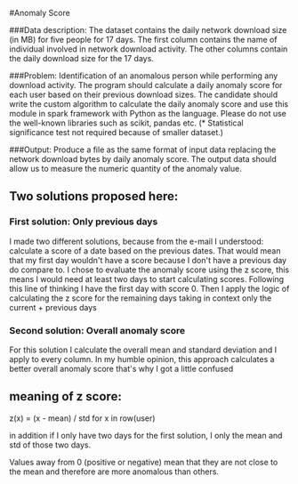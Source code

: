 #Anomaly Score

###Data description:
The dataset contains the daily network download size (in MB) for five people for 17 days. The first column contains the name of individual involved in network download activity. The other columns contain the daily download size for the 17 days.

###Problem:
Identification of an anomalous person while performing any download activity. The program should calculate a daily anomaly score for each user based on their previous download sizes. The candidate should write the custom algorithm to calculate the daily anomaly score and use this module in spark framework with Python as the language. Please do not use the well-known libraries such as scikit, pandas etc. (* Statistical significance test not required because of smaller dataset.)


###Output:
Produce a file as the same format of input data replacing the network download bytes by daily anomaly score. The output data should allow us to measure the numeric quantity of the anomaly value.

## Two solutions proposed here:

### First solution: Only previous days

I made two different solutions, because from the e-mail
I understood: calculate a score of a date based on the previous dates. That would mean that my first day
wouldn't have a score because I don't have a previous day do compare to.
I chose to evaluate the anomaly score using the z score, 
this means I would need at least two days to start calculating scores.
Following this line of thinking
I have the first day with score 0. Then I apply the logic of calculating the z score for the remaining days taking in context only the current + previous days

### Second solution: Overall anomaly score
For this solution I calculate the overall mean and standard deviation and I apply to every column.
In my humble opinion, this approach calculates a better overall anomaly score
that's why I got a little confused

## meaning of z score:

z(x) = (x - mean) / std for x in row(user)

in addition if I only have two days for the first solution, I only the mean and std of those two days.

Values away from 0 (positive or negative) mean that they are not close to the mean
and therefore are more anomalous than others.